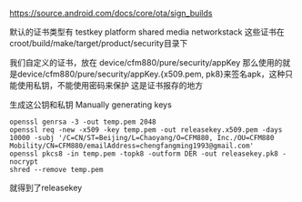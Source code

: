 https://source.android.com/docs/core/ota/sign_builds

默认的证书类型有
testkey
platform
shared
media
networkstack
这些证书在
croot/build/make/target/product/security目录下

我们自定义的证书，放在
device/cfm880/pure/security/appKey
那么使用的就是device/cfm880/pure/security/appKey.{x509.pem, pk8}来签名apk，这种只能使用私钥，不能使用密码来保护
这是证书报存的地方

生成这公钥和私钥
Manually generating keys
```shell
openssl genrsa -3 -out temp.pem 2048
openssl req -new -x509 -key temp.pem -out releasekey.x509.pem -days 10000 -subj '/C=CN/ST=Beijing/L=Chaoyang/O=CFM880, Inc./OU=CFM880 Mobility/CN=CFM880/emailAddress=chengfangming1993@gmail.com'
openssl pkcs8 -in temp.pem -topk8 -outform DER -out releasekey.pk8 -nocrypt
shred --remove temp.pem
```
就得到了releasekey

